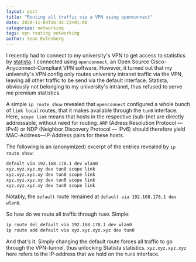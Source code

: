 ```yaml
---
layout: post
title: "Routing all traffic via a VPN using openconnect"
date: 2020-11-04T16:44:23+01:00
categories: networking
tags: vpn routing networking
author: Sean Eulenberg
---
```


I recently had to connect to my university's VPN to get access to statistics by [statista](https://www.statista.com/). I connected using `openconnect`, an Open Source Cisco-Anyconnect-Compliant VPN software. However, it turned out that my university's VPN config only routes university intranet traffic via the VPN, leaving all other traffic to be send via the default interface. Statista, obviously not belonging to my university's intranet, thus refused to serve me premium statistics.

A simple `ip route show` revealed that `openconnect` configured a whole bunch of `link local` routes, that it makes available through the `tun0` interface. Here, `scope link` means that hosts in the respective (sub-)net are directly addressable, without need for routing. `ARP` (Adress Resolution Protocol — IPv4) or NDP (Neighbor Discovery Protocol — IPv6) should therefore yield MAC-Address—IP-Address pairs for these hosts.

The following is an (anonymized) excerpt of the entries revealed by `ip route show`:

```bash
default via 192.168.178.1 dev wlan0
xyz.xyz.xyz.xy dev tun0 scope link
xyz.xyz.xyz.xy dev tun0 scope link
xyz.xyz.xyz.xy dev tun0 scope link
xyz.xyz.xyz.xy dev tun0 scope link
```

Notably, the `default` route remained at `default via 192.168.178.1 dev wlan0`.

So how do we route all traffic through `tun0`. Simple:

```bash
ip route del default via 192.168.178.1 dev wlan0
ip route add default via xyz.xyz.xyz.xyz dev tun0
```

And that's it. Simply changing the default route forces all traffic to go through the VPN-tunnel, thus unlocking Statista statistics. `xyz.xyz.xyz.xyz` here refers to the IP-address that we hold on the `tun0` interface.
